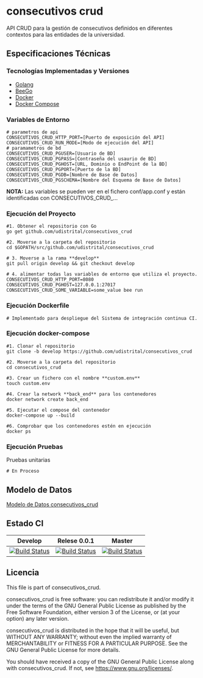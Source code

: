 # consecutivos crud

API CRUD para la gestión de consecutivos definidos en diferentes contextos para las entidades de la universidad.

## Especificaciones Técnicas

### Tecnologías Implementadas y Versiones
* [Golang](https://github.com/udistrital/introduccion_oas/blob/master/instalacion_de_herramientas/golang.md)
* [BeeGo](https://github.com/udistrital/introduccion_oas/blob/master/instalacion_de_herramientas/beego.md)
* [Docker](https://docs.docker.com/engine/install/ubuntu/)
* [Docker Compose](https://docs.docker.com/compose/)

### Variables de Entorno
```shell
# parametros de api
CONSECUTIVOS_CRUD_HTTP_PORT=[Puerto de exposición del API]
CONSECUTIVOS_CRUD_RUN_MODE=[Modo de ejecución del API]
# paramametros de bd
CONSECUTIVOS_CRUD_PGUSER=[Usuario de BD]
CONSECUTIVOS_CRUD_PGPASS=[Contraseña del usaurio de BD]
CONSECUTIVOS_CRUD_PGHOST=[URL, Dominio o EndPoint de la BD]
CONSECUTIVOS_CRUD_PGPORT=[Puerto de la BD]
CONSECUTIVOS_CRUD_PGDB=[Nombre de Base de Datos]
CONSECUTIVOS_CRUD_PGSCHEMA=[Nombre del Esquema de Base de Datos]
```
**NOTA:** Las variables se pueden ver en el fichero conf/app.conf y están identificadas con CONSECUTIVOS_CRUD_...

### Ejecución del Proyecto
```shell
#1. Obtener el repositorio con Go
go get github.com/udistrital/consecutivos_crud

#2. Moverse a la carpeta del repositorio
cd $GOPATH/src/github.com/udistrital/consecutivos_crud

# 3. Moverse a la rama **develop**
git pull origin develop && git checkout develop

# 4. alimentar todas las variables de entorno que utiliza el proyecto.
CONSECUTIVOS_CRUD_HTTP_PORT=8080 CONSECUTIVOS_CRUD_PGHOST=127.0.0.1:27017 CONSECUTIVOS_CRUD_SOME_VARIABLE=some_value bee run
```
### Ejecución Dockerfile
```shell
# Implementado para despliegue del Sistema de integración continua CI.
```

### Ejecución docker-compose
```shell
#1. Clonar el repositorio
git clone -b develop https://github.com/udistrital/consecutivos_crud

#2. Moverse a la carpeta del repositorio
cd consecutivos_crud

#3. Crear un fichero con el nombre **custom.env**
touch custom.env

#4. Crear la network **back_end** para los contenedores
docker network create back_end

#5. Ejecutar el compose del contenedor
docker-compose up --build

#6. Comprobar que los contenedores estén en ejecución
docker ps
```

### Ejecución Pruebas
Pruebas unitarias
```shell
# En Proceso
```

## Modelo de Datos
[Modelo de Datos consecutivos_crud](/sql/modelo_consecutivos_crud.png)


## Estado CI
| Develop | Relese 0.0.1 | Master |
| -- | -- | -- |
| [![Build Status](https://hubci.portaloas.udistrital.edu.co/api/badges/udistrital/consecutivos_crud/status.svg?ref=refs/heads/develop)](https://hubci.portaloas.udistrital.edu.co/udistrital/consecutivos_crud) | [![Build Status](https://hubci.portaloas.udistrital.edu.co/api/badges/udistrital/consecutivos_crud/status.svg?ref=refs/heads/release/0.0.1)](https://hubci.portaloas.udistrital.edu.co/udistrital/consecutivos_crud) | [![Build Status](https://hubci.portaloas.udistrital.edu.co/api/badges/udistrital/consecutivos_crud/status.svg)](https://hubci.portaloas.udistrital.edu.co/udistrital/consecutivos_crud) |


## Licencia

This file is part of consecutivos_crud.

consecutivos_crud is free software: you can redistribute it and/or modify it under the terms of the GNU General Public License as published by the Free Software Foundation, either version 3 of the License, or (at your option) any later version.

consecutivos_crud is distributed in the hope that it will be useful, but WITHOUT ANY WARRANTY; without even the implied warranty of MERCHANTABILITY or FITNESS FOR A PARTICULAR PURPOSE. See the GNU General Public License for more details.

You should have received a copy of the GNU General Public License along with consecutivos_crud. If not, see https://www.gnu.org/licenses/.
